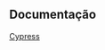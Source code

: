 

## Documentação
[Cypress](https://docs.cypress.io/guides/end-to-end-testing/writing-your-first-end-to-end-test)